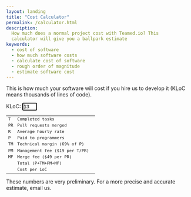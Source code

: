 ```yaml
---
layout: landing
title: "Cost Calculator"
permalink: /calculator.html
description:
  How much does a normal project cost with Teamed.io? This
  calculator will give you a ballpark estimate
keywords:
  - cost of software
  - how much software costs
  - calculate cost of software
  - rough order of magnitude
  - estimate software cost
---
```


This is how much your software will cost if you
hire us to develop it (KLoC means thousands of lines of code).

KLoC: <input id="kloc" name="kloc" value="13" style="width:3em" autofocus="autofocus"/>
<span id="error" style="display:none;color:red;font-size:0.8em"></span>

<style type="text/css">
.mm {
  text-align: right;
}
.tbl {
  width: 100%;
  font-size: 0.8em;
  font-family: monospace;
}
</style>
<table class="tbl">
  <colgroup>
    <col style="width:2em"/>
  </colgroup>
  <tbody>
    <tr><td>T</td><td>Completed tasks</td><td class="mm" id="t"></td></tr>
    <tr><td>PR</td><td>Pull requests merged</td><td class="mm" id="pr"></td></tr>
    <tr><td>R</td><td>Average hourly rate</td><td class="mm" id="r"></td></tr>
    <tr><td>P</td><td>Paid to programmers</td><td class="mm" id="p"></td></tr>
    <tr><td>TM</td><td>Technical margin (69% of P)</td><td class="mm" id="tm"></td></tr>
    <tr><td>PM</td><td>Management fee ($19 per T/PR)</td><td class="mm" id="pm"></td></tr>
    <tr><td>MF</td><td>Merge fee ($49 per PR)</td><td class="mm" id="mf"></td></tr>
    <tr><td></td><td>Total (P+TM+PM+MF)</td><td class="mm" id="total" style="font-weight:bold"></td></tr>
    <tr><td></td><td>Cost per LoC</td><td class="mm" id="cost"></td></tr>
  </tbody>
</table>

These numbers are very preliminary. For a more precise and
accurate estimate, email us.

<script type="text/javascript">
function dollars(val, fixed) {
  return '$' + val.toFixed(fixed);
}
$(document).ready(
  function() {
    $('#kloc').keyup(
      function () {
        var kloc = $(this).val(), $error = $('#error');
        if ($.isNumeric(kloc) && kloc >= 5 && kloc <= 200) {
          var loc = kloc * 1000,
            t = Math.round(loc / 40),
            pr = Math.round(t * 0.75),
            r = 30 - 12 * (kloc / 200),
            p = Math.round((t + pr) * r * 0.5),
            tm = Math.round(0.69 * p),
            pm = 19 * (t + pr),
            mf = 49 * pr,
            total = p + tm + pm + mf;
          $error.hide();
          $('#t').text(t);
          $('#pr').text(pr);
          $('#r').text(dollars(r, 2));
          $('#p').text(dollars(p, 0));
          $('#tm').text(dollars(tm, 0));
          $('#pm').text(dollars(pm, 0));
          $('#mf').text(dollars(mf, 0));
          $('#total').text(dollars(total));
          $('#cost').text(dollars(total / loc, 2));
        } else {
          $error.text('must be an integer, in 5..200 range').show();
          $('.mm').text('');
        }
      }
    ).keyup();
  }
);
</script>

